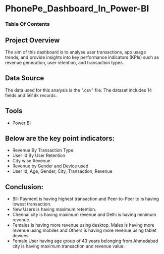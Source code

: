 # PhonePe_Dashboard_In_Power-BI

### Table Of Contents

## Project Overview
The aim of this dashboard is to analyse user transactions, app usage trends, and provide insights into key performance indicators (KPIs) such as revenue generation, user retention, and transaction types.

## Data Source
The data used for this analysis is the ".csv" file. The dataset includes 14 fields and 5614k records.

## Tools
- Power BI

## Below are the key point indicators:
- Revenue By Transaction Type
- User Id By User Retention
- City wise Revenue
- Revenue by Gender and Device used
- User Id, Age, Gender, City, Transaction, Revenue

## Conclusion:
- Bill Payment is having highest transaction and Peer-to-Peer to is having lowest transaction.
- New Users is having maximum retention.
- Chennai city is having maximum revenue and Delhi is having minimum revenue.
- Females is having more revenue using desktop, Males is having more revenue using mobiles and Others is having more revenue using tablet devices.
- Female User having age group of 43 years belonging from Ahmedabad city is having maximum transaction and revenue value.

